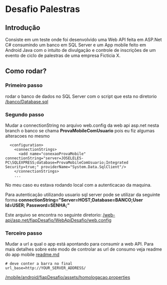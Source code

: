 # Desafio Palestras

## Introdução

Consiste em um teste onde foi desenvolvido uma Web API feita em ASP.Net C# consumindo um banco em SQL Server e um App mobile feito em Android Java com o intuito de divulgação e controle de inscrições de um evento de ciclo de palestras de uma empresa Ficticia X.


## Como rodar?

### Primeiro passo 
rodar o banco de dados no SQL Server com o script que esta no diretorio <a href="https://github.com/jose-leles/desafio-palestras/blob/master/banco/Database.sql"> /banco/Database.sql </a>



### Segundo passo
Mudar a connectionString no arquivo web.config da web api asp.net nesta branch o banco se chama **ProvaMobileComUsuario** pois eu fiz algumas alteracoes no mesmo
``` 
  <configuration>
    <connectionStrings>
      <add name="conexaoProvaMobile" connectionString="server=JOSELELES-PC\SQLEXPRESS;database=ProvaMobileComUsuario;Integrated Security=true;" providerName="System.Data.SqlClient"/>
    </connectionStrings>
    ...
```
  No meu caso eu estava rodando local com a autenticacao da maquina.
  
  Para autenticação utilizando usuario sql server pode se utilizar da seguinte forma **connectionString="Server=HOST;Database=BANCO;User Id=USER;
Password=SENHA;"**

  Este arquivo se encontra no seguinte diretorio: <a href="https://github.com/jose-leles/desafio-palestras/blob/master/web-api/fiapDesafio/WebApiDesafio/Web.config"> /web-api/asp.net/fiapDesafio/WebApiDesafio/web.config </a>



### Terceiro passo
Mudar a url a qual o app está apontando para consumir a web API.
Para mais detalhes sobre este modo de controlar as url de consumo veja readme do app mobile <a href="https://github.com/jose-leles/desafio-palestras/blob/master/mobile/README.md">readme.md</a>
``` 
# deve conter a barra no final
url_base=http://YOUR_SERVER_ADDRESS/
```
<a href="https://github.com/jose-leles/desafio-palestras/blob/master/mobile/fiapDesafio/app/src/main/assets/homologacao.properties"> /mobile/android/fiapDesafio/assets/homologacao.properties </a>
